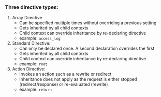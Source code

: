 ### Three directive types:
1. Array Directive
	-  Can be specified multiple times without overriding a previous setting
	- Gets inherited by all child contexts
	- Child context can override inheritance by re-declaring directive
	- example: `access_log`
2. Standard Directive:
	- Can only be declared once. A second declaration overrides the first
	- Gets inherited by all child contexts
	- Child context can override inheritance by re-declaring directive
	- example: `root`
3.  Action Directive:
	- Invokes an action such as a rewrite or redirect
	- Inheritance does not apply as the request is either stopped (redirect/response) or re-evaluated (rewrite)
	- example: `return` 